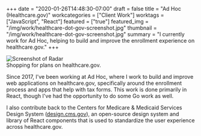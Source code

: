 +++
date = "2020-01-26T14:48:30-07:00"
draft = false
title = "Ad Hoc (Healthcare.gov)"
workcategories = ["Client Work"]
worktags = ["JavaScript", "React"]
featured = ["true"]
featured_img = "/img/work/healthcare-dot-gov-screenshot.jpg"
thumbnail = "/img/work/healthcare-dot-gov-screenshot.jpg"
summary = "I currently work for Ad Hoc, helping to build and improve the enrollment experience on healthcare.gov."
+++

<div class="text-center inline-image-container content-container-expanded">
  <img src="/img/work/healthcare-plans-screenshot.png" alt="Screenshot of Radar" class="img-responsive img-center"></img>
  <div class="caption-container">
    <div class="inline-image-caption">Shopping for plans on healthcare.gov.</div>
  </div>
</div>

Since 2017, I've been working at Ad Hoc, where I work to build and improve web applications on healthcare.gov, specifically around the enrollment process and apps that help with tax forms. This work is done primarily in React, though I've had the opportunity to do some Go work as well.

I also contribute back to the Centers for Medicare & Medicaid Services Design System ([design.cms.gov](https://design.cms.gov/)), an open-source design system and library of React components that is used to standardize the user experience across healthcare.gov.
